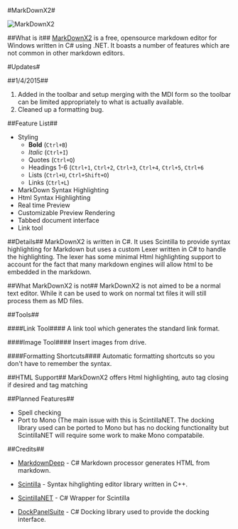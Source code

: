 #MarkDownX2#

![MarkDownX2](http://markdown.devnotepad.com/wp-content/uploads/2015/01/markdown_main_window.png)

##What is it##
[MarkDownX2](http://markdown.devnotepad.com "MarkDownX2") is a free, opensource markdown editor for Windows written in C# using .NET. It boasts a number of features which are not common in other markdown editors.

#Updates#

##1/4/2015##

1. Added in the toolbar and setup merging with the MDI form so the toolbar can be limited appropriately to what is actually available.
2. Cleaned up a formatting bug.

##Feature List##
* Styling
	* **Bold** (`Ctrl+B`)
	* *Italic* (`Ctrl+I`)
	* Quotes (`Ctrl+Q`)
	* Headings 1-6 (`Ctrl+1`, `Ctrl+2`, `Ctrl+3`, `Ctrl+4`, `Ctrl+5`, `Ctrl+6`
	* Lists (`Ctrl+U`, `Ctrl+Shift+O`)
	* Links (`Ctrl+L`)
* MarkDown Syntax Highlighting
* Html Syntax Highlighting
* Real time Preview
* Customizable Preview Rendering
* Tabbed document interface
* Link tool

##Details##
MarkDownX2 is written in C#. It uses Scintilla to provide syntax highlighting for Markdown but uses a custom Lexer written in C# to handle the highlighting. The lexer has some minimal Html highlighting support to account for the fact that many markdown engines will allow html to be embedded in the markdown.

##What MarkDownX2 is not##
MarkDownX2 is not aimed to be a normal text editor. While it can be used to work on normal txt files it will still process them as MD files.

##Tools##

####Link Tool####
A link tool which generates the standard link format.

####Image Tool####
Insert images from drive.

####Formatting Shortcuts####
Automatic formatting shortcuts so you don't have to remember the syntax.

##HTML Support##
MarkDownX2 offers Html highlighting, auto tag closing if desired and tag matching <div></div>


##Planned Features##
* Spell checking
* Port to Mono (The main issue with this is ScintillaNET. The docking library used can be ported to Mono but has no docking functionality but ScintillaNET will require some work to make Mono compatabile.

##Credits##
* [MarkdownDeep](http://www.toptensoftware.com/markdowndeep/ "MarkdownDeep") - C# Markdown processor generates HTML from markdown.

* [Scintilla](http://www.scintilla.org "Scintilla") - Syntax hihglighting editor library written in C++.

* [ScintillaNET](https://scintillanet.codeplex.com/ "ScintillaNET") - C# Wrapper for Scintilla

* [DockPanelSuite](http://dockpanelsuite.com/ "DockPanelSuite") - C# Docking library used to provide the docking interface.

